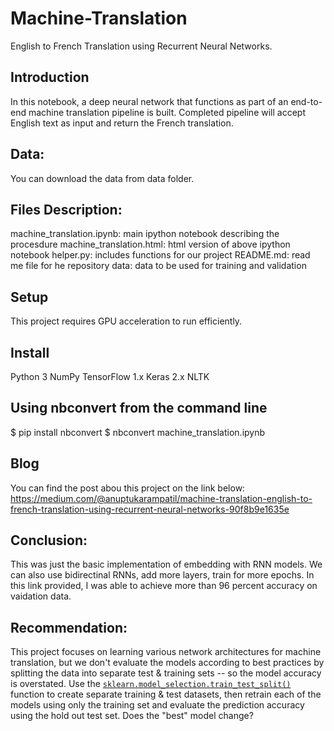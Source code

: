 # Machine-Translation
English to French Translation using Recurrent Neural Networks. 

## Introduction
In this notebook, a deep neural network that functions as part of an end-to-end machine translation pipeline is built. Completed pipeline will accept English text as input and return the French translation.

## Data:
You can download the data from data folder.

## Files Description:
machine_translation.ipynb: main ipython notebook describing the procesdure
machine_translation.html: html version of above ipython notebook
helper.py: includes functions for our project
README.md: read me file for he repository
data: data to be used for training and validation 

## Setup
This project requires GPU acceleration to run efficiently. 


## Install
Python 3
NumPy
TensorFlow 1.x
Keras 2.x
NLTK

## Using nbconvert from the command line
$ pip install nbconvert $ nbconvert machine_translation.ipynb


## Blog
You can find the post abou this project on the link below:
https://medium.com/@anuptukarampatil/machine-translation-english-to-french-translation-using-recurrent-neural-networks-90f8b9e1635e

## Conclusion: 
This was just the basic implementation of embedding with RNN models. We can also use bidirectinal RNNs, add more layers, train for more epochs. In this link provided, I was able to achieve more than 96 percent accuracy on vaidation data. 

## Recommendation:
This project focuses on learning various network architectures for machine translation, but we don't evaluate the models according to best practices by splitting the data into separate test & training sets -- so the model accuracy is overstated. Use the [`sklearn.model_selection.train_test_split()`](http://scikit-learn.org/stable/modules/generated/sklearn.model_selection.train_test_split.html) function to create separate training & test datasets, then retrain each of the models using only the training set and evaluate the prediction accuracy using the hold out test set. Does the "best" model change?
